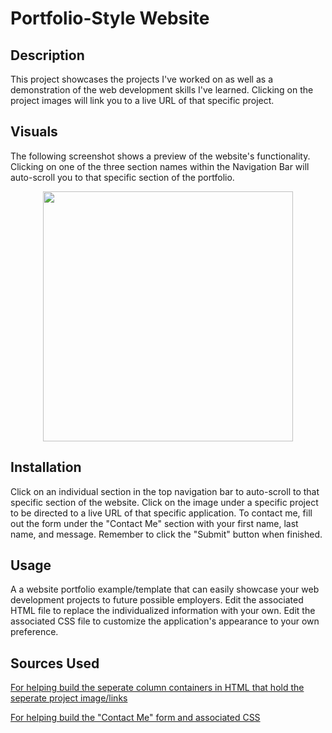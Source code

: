# Portfolio-Style Website

## Description
This project showcases the projects I've worked on as well as a demonstration of the web development skills I've learned. Clicking on the project images will link you to a live URL of that specific project.

## Visuals
The following screenshot shows a preview of the website's functionality. Clicking on one of the three section names within the Navigation Bar will auto-scroll you to that specific section of the portfolio.
<div align="center">
    <img src="https://user-images.githubusercontent.com/130110404/235029543-422ed748-7224-4680-86b1-ccf8848fd966.png" width="400px"</img> 
</div>

## Installation
Click on an individual section in the top navigation bar to auto-scroll to that specific section of the website. Click on the image under a specific project to be directed to a live URL of that specific application. To contact me, fill out the form under the "Contact Me" section with your first name, last name, and message. Remember to click the "Submit" button when finished.

## Usage
A a website portfolio example/template that can easily showcase your web development projects to future possible employers. Edit the associated HTML file to replace the individualized information with your own. Edit the associated CSS file to customize the application's appearance to your own preference.

## Sources Used

[For helping build the seperate column containers in HTML that hold the seperate project image/links](https://www.w3schools.com/howto/howto_js_list_grid_view.asp)

[For helping build the "Contact Me" form and associated CSS](https://www.w3schools.com/howto/howto_css_contact_section.asp)
